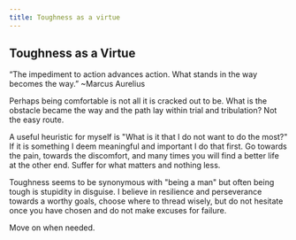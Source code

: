 ```yaml
---
title: Toughness as a virtue
---
```


## Toughness as a Virtue


“The impediment to action advances action. What stands in the way becomes the way.”
~Marcus Aurelius

Perhaps being comfortable is not all it is cracked out to be. What is the obstacle
became the way and the path lay within trial and tribulation? Not the easy route.

A useful heuristic for myself is "What is it that I do not want to do the most?"
If it is something I deem meaningful and important I do that first. Go towards
the pain, towards the discomfort, and many times you will find a better life
at the other end. Suffer for what matters and nothing less.

Toughness seems to be synonymous with "being a man" but often being tough is
stupidity in disguise. I believe in resilience and perseverance towards a worthy
goals, choose where to thread wisely, but do not hesitate once you have chosen
and do not make excuses for failure.

Move on when needed.
